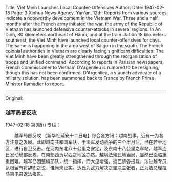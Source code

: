 Title: Viet Minh Launches Local Counter-Offensives
Author:
Date: 1947-02-18
Page: 3
Xinhua News Agency, Yan'an, 12th: Reports from various sources indicate a noteworthy development in the Vietnam War. Three and a half months after the French army initiated the war, the army of the Republic of Vietnam has launched defensive counter-attacks in several regions. In An Dinh, 80 kilometers northeast of Hanoi, and at the train station 18 kilometers southeast, the Viet Minh have launched local counter-offensives for days. The same is happening in the area west of Saigon in the south. The French colonial authorities in Vietnam are clearly facing significant difficulties. The Viet Minh have been greatly strengthened through the reorganization of troops and unified command. According to reports in Parisian newspapers, French Commissioner to Vietnam D'Argenlieu is rumored to be resigning, though this has not been confirmed. D'Argenlieu, a staunch advocate of a military solution, has been summoned back to France by French Prime Minister Ramadier to report.



<hr /> 

Original: 


### 越军局部反攻

1947-02-18
第3版()
专栏：

　　越军局部反攻
    【新华社延安十二日电】综合各方讯：越南战事，近有一为各方注意之发展。此即越南共和国军队，于法军发动战争的三个半月后，已在若干地区，进行自卫反击。在河内东北八十公里之安定，及东南十八公里之车站，越军连日发动局部反攻，在南部西贡以西之地区亦然。越境法殖民地当局，显然已面临重重困难。越军已因整编部队，统一指挥，而大见增强。据巴黎各报载，法驻越专员达根留有将辞职之说，惟尚未证实。达氏为武力解决之坚决主张者，正为法总理拉马第电召返法报告。
